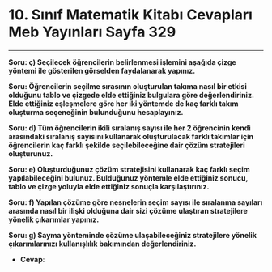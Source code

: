 # 10. Sınıf Matematik Kitabı Cevapları Meb Yayınları Sayfa 329

---

**Soru: ç) Seçilecek öğrencilerin belirlenmesi işlemini aşağıda çizge yöntemi ile gösterilen görselden faydalanarak yapınız.**

**Soru: Öğrencilerin seçilme sırasının oluşturulan takıma nasıl bir etkisi olduğunu tablo ve çizgede elde ettiğiniz bulgulara göre değerlendiriniz. Elde ettiğiniz eşleşmelere göre her iki yöntemde de kaç farklı takım oluşturma seçeneğinin bulunduğunu hesaplayınız.**

**Soru: d) Tüm öğrencilerin ikili sıralanış sayısı ile her 2 öğrencinin kendi arasındaki sıralanış sayısını kullanarak oluşturulacak farklı takımlar için öğrencilerin kaç farklı şekilde seçilebileceğine dair çözüm stratejileri oluşturunuz.**

**Soru: e) Oluşturduğunuz çözüm stratejisini kullanarak kaç farklı seçim yapılabileceğini bulunuz. Bulduğunuz yöntemle elde ettiğiniz sonucu, tablo ve çizge yoluyla elde ettiğiniz sonuçla karşılaştırınız.**

**Soru: f) Yapılan çözüme göre nesnelerin seçim sayısı ile sıralanma sayıları arasında nasıl bir ilişki olduğuna dair sizi çözüme ulaştıran stratejilere yönelik çıkarımlar yapınız.**

**Soru: g) Sayma yönteminde çözüme ulaşabileceğiniz stratejilere yönelik çıkarımlarınızı kullanışlılık bakımından değerlendiriniz.**

-   **Cevap**: